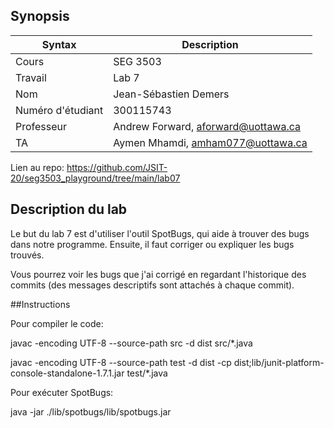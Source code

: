 ## Synopsis

| Syntax | Description |
| --- | --- |
| Cours | SEG 3503 |
| Travail | Lab 7 |
| Nom | Jean-Sébastien Demers |
| Numéro d'étudiant | 300115743 |
| Professeur | Andrew Forward, aforward@uottawa.ca |
| TA | Aymen Mhamdi, amham077@uottawa.ca |


Lien au repo: https://github.com/JSIT-20/seg3503_playground/tree/main/lab07

## Description du lab

Le but du lab 7 est d'utiliser l'outil SpotBugs, qui aide à trouver des bugs dans notre programme. Ensuite, il faut corriger ou expliquer les bugs trouvés.

Vous pourrez voir les bugs que j'ai corrigé en regardant l'historique des commits (des messages descriptifs sont attachés à chaque commit).


##Instructions

Pour compiler le code:

javac -encoding UTF-8 --source-path src -d dist src/*.java

javac -encoding UTF-8 --source-path test -d dist -cp dist;lib/junit-platform-console-standalone-1.7.1.jar test/*.java

Pour exécuter SpotBugs:

java -jar ./lib/spotbugs/lib/spotbugs.jar

